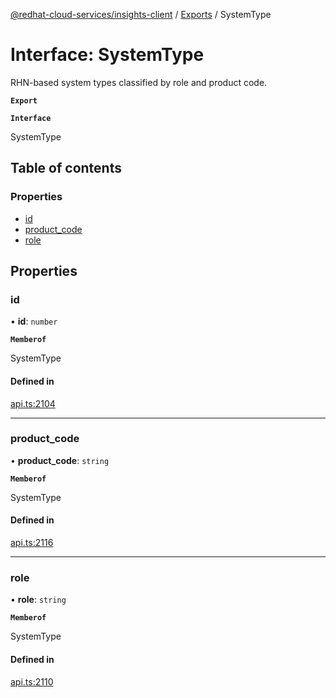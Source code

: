 [@redhat-cloud-services/insights-client](../README.md) / [Exports](../modules.md) / SystemType

# Interface: SystemType

RHN-based system types classified by role and product code.

**`Export`**

**`Interface`**

SystemType

## Table of contents

### Properties

- [id](SystemType.md#id)
- [product\_code](SystemType.md#product_code)
- [role](SystemType.md#role)

## Properties

### id

• **id**: `number`

**`Memberof`**

SystemType

#### Defined in

[api.ts:2104](https://github.com/RedHatInsights/javascript-clients/blob/master/packages/insights/api.ts#L2104)

___

### product\_code

• **product\_code**: `string`

**`Memberof`**

SystemType

#### Defined in

[api.ts:2116](https://github.com/RedHatInsights/javascript-clients/blob/master/packages/insights/api.ts#L2116)

___

### role

• **role**: `string`

**`Memberof`**

SystemType

#### Defined in

[api.ts:2110](https://github.com/RedHatInsights/javascript-clients/blob/master/packages/insights/api.ts#L2110)
